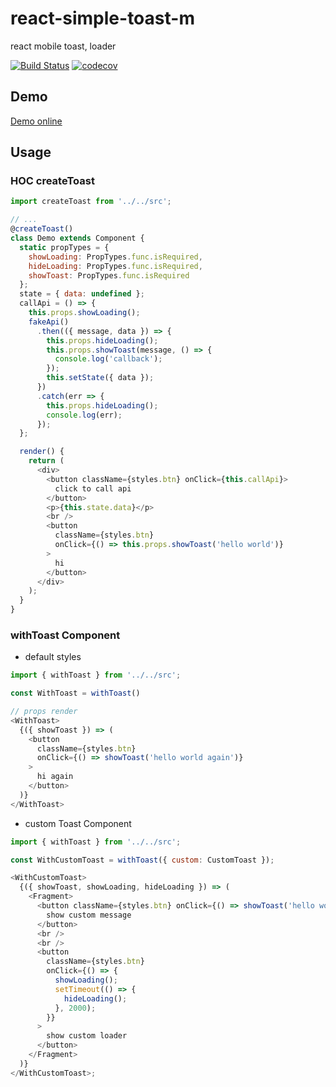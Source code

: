 # react-simple-toast-m

react mobile toast, loader 

[![Build Status](https://travis-ci.org/hanpei/react-simple-toast-m.svg?branch=master)](https://travis-ci.org/hanpei/react-simple-toast-m)
[![codecov](https://codecov.io/gh/hanpei/react-simple-toast-m/branch/master/graph/badge.svg)](https://codecov.io/gh/hanpei/react-simple-toast-m)

## Demo

[Demo online](https://hanpei.github.io/react-simple-toast-m/)

## Usage

### HOC createToast

```js
import createToast from '../../src';

// ...
@createToast()
class Demo extends Component {
  static propTypes = {
    showLoading: PropTypes.func.isRequired,
    hideLoading: PropTypes.func.isRequired,
    showToast: PropTypes.func.isRequired
  };
  state = { data: undefined };
  callApi = () => {
    this.props.showLoading();
    fakeApi()
      .then(({ message, data }) => {
        this.props.hideLoading();
        this.props.showToast(message, () => {
          console.log('callback');
        });
        this.setState({ data });
      })
      .catch(err => {
        this.props.hideLoading();
        console.log(err);
      });
  };

  render() {
    return (
      <div>
        <button className={styles.btn} onClick={this.callApi}>
          click to call api
        </button>
        <p>{this.state.data}</p>
        <br />
        <button
          className={styles.btn}
          onClick={() => this.props.showToast('hello world')}
        >
          hi
        </button>
      </div>
    );
  }
}
```

### withToast Component

- default styles

```js
import { withToast } from '../../src';

const WithToast = withToast()

// props render
<WithToast>
  {({ showToast }) => (
    <button
      className={styles.btn}
      onClick={() => showToast('hello world again')}
    >
      hi again
    </button>
  )}
</WithToast>
```

- custom Toast Component

```js
import { withToast } from '../../src';

const WithCustomToast = withToast({ custom: CustomToast });

<WithCustomToast>
  {({ showToast, showLoading, hideLoading }) => (
    <Fragment>
      <button className={styles.btn} onClick={() => showToast('hello world')}>
        show custom message
      </button>
      <br />
      <br />
      <button
        className={styles.btn}
        onClick={() => {
          showLoading();
          setTimeout(() => {
            hideLoading();
          }, 2000);
        }}
      >
        show custom loader
      </button>
    </Fragment>
  )}
</WithCustomToast>;
```
